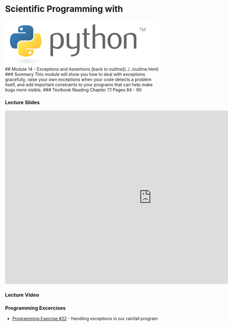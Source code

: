 # Scientific Programming with 
<img src="../../imgs/python.png"/>
## Module 14 - Exceptions and Assertions
[back to outline](../../outline.html)
### Summary
This module will show you how to deal with exceptions gracefully, raise your own exceptions when your code detects a problem itself, and add important constraints to your programs that can help make bugs more visible.
### Textbook Reading
Chapter 7.1
Pages 84 - 90

### Lecture Slides
<iframe src="https://docs.google.com/presentation/d/1kgDOUk0HT3NW_sDjq-RAd3anTAFxh9YFdE9vZXuYbEY/embed?start=false&loop=false&delayms=3000" frameborder="0" width="960" height="569" allowfullscreen="true" mozallowfullscreen="true" webkitallowfullscreen="true"></iframe>

### Lecture Video

### Programming Excercises
- [Programming Exercise #22](../../exercises/pe22) - Handling exceptions in our rainfall program

